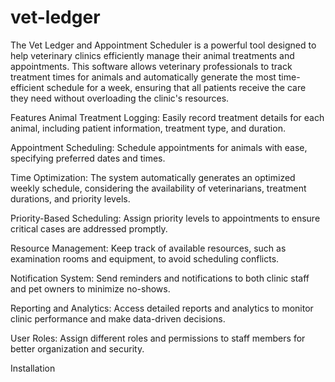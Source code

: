 # vet-ledger
The Vet Ledger and Appointment Scheduler is a powerful tool designed to help veterinary clinics efficiently manage their animal treatments and appointments. This software allows veterinary professionals to track treatment times for animals and automatically generate the most time-efficient schedule for a week, ensuring that all patients receive the care they need without overloading the clinic's resources.

Features
Animal Treatment Logging: Easily record treatment details for each animal, including patient information, treatment type, and duration.

Appointment Scheduling: Schedule appointments for animals with ease, specifying preferred dates and times.

Time Optimization: The system automatically generates an optimized weekly schedule, considering the availability of veterinarians, treatment durations, and priority levels.

Priority-Based Scheduling: Assign priority levels to appointments to ensure critical cases are addressed promptly.

Resource Management: Keep track of available resources, such as examination rooms and equipment, to avoid scheduling conflicts.

Notification System: Send reminders and notifications to both clinic staff and pet owners to minimize no-shows.

Reporting and Analytics: Access detailed reports and analytics to monitor clinic performance and make data-driven decisions.

User Roles: Assign different roles and permissions to staff members for better organization and security.

Installation
